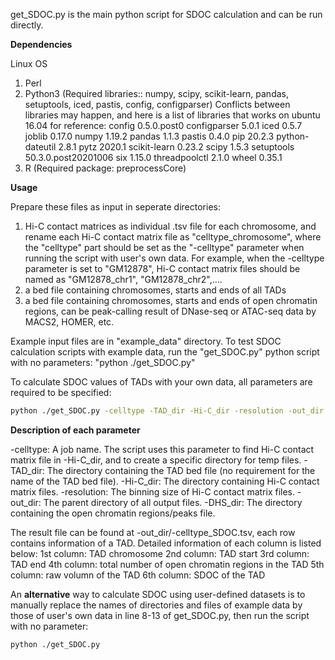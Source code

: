 get_SDOC.py is the main python script for SDOC calculation and can be run directly. 

**Dependencies**

Linux OS
1. Perl
2. Python3 (Required libraries:: numpy, scipy, scikit-learn, pandas, setuptools, iced, pastis, config, configparser)
Conflicts between libraries may happen, and here is a list of libraries that works on ubuntu 16.04 for reference:
config          0.5.0.post0
configparser    5.0.1
iced            0.5.7
joblib          0.17.0
numpy           1.19.2
pandas          1.1.3
pastis          0.4.0
pip             20.2.3
python-dateutil 2.8.1
pytz            2020.1
scikit-learn    0.23.2
scipy           1.5.3
setuptools      50.3.0.post20201006
six             1.15.0
threadpoolctl   2.1.0
wheel           0.35.1
3. R (Required package: preprocessCore)

**Usage**

Prepare these files as input in seperate directories:
1. Hi-C contact matrices as individual .tsv file for each chromosome, and rename each Hi-C contact matrix file as "celltype_chromosome", where the "celltype" part should be set as the "-celltype" parameter when running the script with user's own data. For example, when the -celltype parameter is set to "GM12878", Hi-C contact matrix files should be named as "GM12878_chr1", "GM12878_chr2",....
2. a bed file containing chromosomes, starts and ends of all TADs
3. a bed file containing chromosomes, starts and ends of open chromatin regions, can be peak-calling result of DNase-seq or ATAC-seq data by MACS2, HOMER, etc.

Example input files are in "example_data" directory. To test SDOC calculation scripts with example data, run the "get_SDOC.py" python script with no parameters:
"python ./get_SDOC.py"

To calculate SDOC values of TADs with your own data, all parameters are required to be specified:
```bash
python ./get_SDOC.py -celltype -TAD_dir -Hi-C_dir -resolution -out_dir -DHS_dir
```

**Description of each parameter**

-celltype: A job name. The script uses this parameter to find Hi-C contact matrix file in -Hi-C_dir, and to create a specific directory for temp files. 
-TAD_dir: The directory containing the TAD bed file (no requirement for the name of the TAD bed file).
-Hi-C_dir: The directory containing Hi-C contact matrix files.
-resolution: The binning size of Hi-C contact matrix files.
-out_dir: The parent directory of all output files.
-DHS_dir: The directory containing the open chromatin regions/peaks file.

The result file can be found at -out_dir/-celltype_SDOC.tsv, each row contains information of a TAD. Detailed information of each column is listed below:
1st column: TAD chromosome
2nd column: TAD start
3rd column: TAD end
4th column: total number of open chromatin regions in the TAD
5th column: raw volumn of the TAD
6th column: SDOC of the TAD

An **alternative** way to calculate SDOC using user-defined datasets is to manually replace the names of directories and files of example data by those of user's own data in line 8-13 of get_SDOC.py, then run the script with no parameter:
```bash
python ./get_SDOC.py
```
